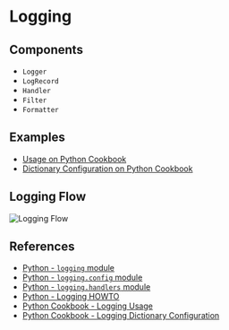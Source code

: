 # Logging

## Components

- `Logger`
- `LogRecord`
- `Handler`
- `Filter`
- `Formatter`

## Examples

- [Usage on Python Cookbook](https://leven-cn.github.io/python-cookbook/recipes/core/logging_usage)
- [Dictionary Configuration on Python Cookbook](https://leven-cn.github.io/python-cookbook/recipes/core/logging_dict_config)

## Logging Flow

![Logging Flow](https://leven-cn.github.io/python-handbook/imgs/logging_flow.png)

## References

- [Python - `logging` module](https://docs.python.org/3/library/logging.html)
- [Python - `logging.config` module](https://docs.python.org/3/library/logging.config.html)
- [Python - `logging.handlers` module](https://docs.python.org/3/library/logging.handlers.html)
- [Python - Logging HOWTO](https://docs.python.org/3/howto/logging.html)
- [Python Cookbook - Logging Usage](https://leven-cn.github.io/python-cookbook/recipes/core/logging_config)
- [Python Cookbook - Logging Dictionary Configuration](https://leven-cn.github.io/python-cookbook/recipes/core/logging_dict_config)
